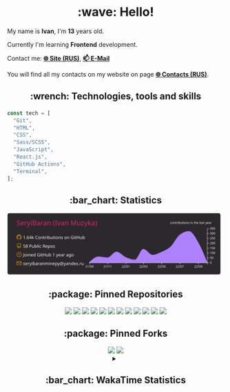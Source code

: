 <h1 align="center">:wave: Hello!</h1>

My name is **Ivan**, I'm **13** years old.

Currently I'm learning **Frontend** development.

Contact me: [**:globe_with_meridians: Site (RUS)**](https://seryibaran.github.io), [**:mailbox: E-Mail**](mailto:seryibaranminepy@yandex.ru)

You will find all my contacts on my website on page [**:globe_with_meridians: Contacts (RUS)**](https://seryibaran.github.io/contacts).

<h2 align="center">:wrench: Technologies, tools and skills</h2>

```js
const tech = [
  "Git",
  "HTML",
  "CSS",
  "Sass/SCSS",
  "JavaScript",
  "React.js",
  "GitHub Actions",
  "Terminal",
];
```

<h2 align="center">:bar_chart: Statistics</h2>

<div align="center">
  <img src="https://raw.githubusercontent.com/SeryiBaran/seryibaran/master/profile-summary-card-output/monokai/0-profile-details.svg" />
</div>

<h2 align="center">:package: Pinned Repositories</h2>

<div align="center">
  <a href="https://github.com/SeryiBaran/seryibaran.github.io"><img src="https://github-readme-stats.vercel.app/api/pin/?username=SeryiBaran&repo=seryibaran.github.io" /></a>
  <a href="https://github.com/SeryiBaran/useUseful.js"><img src="https://github-readme-stats.vercel.app/api/pin/?username=SeryiBaran&repo=useUseful.js" /></a>
  <a href="https://github.com/SeryiBaran/sb.css"><img src="https://github-readme-stats.vercel.app/api/pin/?username=SeryiBaran&repo=sb.css" /></a>
  <a href="https://github.com/SeryiBaran/tg-it-chats"><img src="https://github-readme-stats.vercel.app/api/pin/?username=SeryiBaran&repo=tg-it-chats" /></a>
  <a href="https://github.com/SeryiBaran/dotfiles"><img src="https://github-readme-stats.vercel.app/api/pin/?username=SeryiBaran&repo=dotfiles" /></a>
  <a href="https://github.com/SeryiBaran/tools"><img src="https://github-readme-stats.vercel.app/api/pin/?username=SeryiBaran&repo=tools" /></a>
  <a href="https://github.com/SeryiBaran/ddtReactCourse"><img src="https://github-readme-stats.vercel.app/api/pin/?username=SeryiBaran&repo=ddtReactCourse" /></a>
  <a href="https://github.com/SeryiBaran/ivan-pylight-shot"><img src="https://github-readme-stats.vercel.app/api/pin/?username=SeryiBaran&repo=ivan-pylight-shot" /></a>
  <a href="https://github.com/SeryiBaran/mock-api"><img src="https://github-readme-stats.vercel.app/api/pin/?username=SeryiBaran&repo=mock-api" /></a>
  <a href="https://github.com/SeryiBaran/learn-web"><img src="https://github-readme-stats.vercel.app/api/pin/?username=SeryiBaran&repo=learn-web" /></a>
  <a href="https://github.com/SeryiBaran/todo-vanilla"><img src="https://github-readme-stats.vercel.app/api/pin/?username=SeryiBaran&repo=todo-vanilla" /></a>
  <a href="https://github.com/SeryiBaran/todo-react"><img src="https://github-readme-stats.vercel.app/api/pin/?username=SeryiBaran&repo=todo-react" /></a>
</div>

<h2 align="center">:package: Pinned Forks</h2>

<div align="center">
  <a href="https://github.com/Erghel/Answerius"><img src="https://github-readme-stats.vercel.app/api/pin/?username=Erghel&repo=Answerius" /></a>
  <a href="https://github.com/f5ociety/Trydex"><img src="https://github-readme-stats.vercel.app/api/pin/?username=f5ociety&repo=Trydex" /></a>
</div>

<details>
  <summary align="center"><h2>:bar_chart: WakaTime Statistics</h2></summary>

<!--START_SECTION:waka-->
![Code Time](http://img.shields.io/badge/Code%20Time-119%20hrs%2026%20mins-blue)

![Profile Views](http://img.shields.io/badge/Profile%20Views-3-blue)

**🐱 My GitHub Data** 

> 🏆 1,382 Contributions in the Year 2022
 > 
> 📦 308.3 kB Used in GitHub's Storage 
 > 
> 🚫 Not Opted to Hire
 > 
> 📜 69 Public Repositories 
 > 
> 🔑 1 Private Repository 
 > 
**I'm an Early 🐤** 

```text
🌞 Morning    215 commits    ████░░░░░░░░░░░░░░░░░░░░░   19.42% 
🌆 Daytime    503 commits    ███████████░░░░░░░░░░░░░░   45.44% 
🌃 Evening    389 commits    ████████░░░░░░░░░░░░░░░░░   35.14% 
🌙 Night      0 commits      ░░░░░░░░░░░░░░░░░░░░░░░░░   0.0%

```
📅 **I'm Most Productive on Wednesday** 

```text
Monday       203 commits    ████░░░░░░░░░░░░░░░░░░░░░   18.34% 
Tuesday      142 commits    ███░░░░░░░░░░░░░░░░░░░░░░   12.83% 
Wednesday    233 commits    █████░░░░░░░░░░░░░░░░░░░░   21.05% 
Thursday     144 commits    ███░░░░░░░░░░░░░░░░░░░░░░   13.01% 
Friday       155 commits    ███░░░░░░░░░░░░░░░░░░░░░░   14.0% 
Saturday     129 commits    ███░░░░░░░░░░░░░░░░░░░░░░   11.65% 
Sunday       101 commits    ██░░░░░░░░░░░░░░░░░░░░░░░   9.12%

```


📊 **This Week I Spent My Time On** 

```text
⌚︎ Time Zone: Europe/Moscow

💬 Programming Languages: 
TypeScript               3 hrs 37 mins       ██████████░░░░░░░░░░░░░░░   40.98% 
JavaScript               3 hrs 8 mins        █████████░░░░░░░░░░░░░░░░   35.61% 
SCSS                     1 hr 10 mins        ███░░░░░░░░░░░░░░░░░░░░░░   13.31% 
JSON                     28 mins             █░░░░░░░░░░░░░░░░░░░░░░░░   5.41% 
HTML                     7 mins              ░░░░░░░░░░░░░░░░░░░░░░░░░   1.41%

🔥 Editors: 
Sublime Text             8 hrs 50 mins       █████████████████████████   100.0%

🐱‍💻 Projects: 
shop-react               3 hrs 21 mins       █████████░░░░░░░░░░░░░░░░   37.94% 
todo-react               3 hrs 4 mins        ████████░░░░░░░░░░░░░░░░░   34.87% 
lololo                   58 mins             ██░░░░░░░░░░░░░░░░░░░░░░░   11.05% 
JS-TelegramBox-Example   40 mins             ██░░░░░░░░░░░░░░░░░░░░░░░   7.62% 
3d-js-test               35 mins             █░░░░░░░░░░░░░░░░░░░░░░░░   6.76%

💻 Operating System: 
Linux                    8 hrs 50 mins       █████████████████████████   100.0%

```

**I Mostly Code in JavaScript** 

```text
JavaScript               19 repos            ████████░░░░░░░░░░░░░░░░░   33.33% 
HTML                     14 repos            ██████░░░░░░░░░░░░░░░░░░░   24.56% 
SCSS                     6 repos             ██░░░░░░░░░░░░░░░░░░░░░░░   10.53% 
Python                   5 repos             ██░░░░░░░░░░░░░░░░░░░░░░░   8.77% 
TypeScript               3 repos             █░░░░░░░░░░░░░░░░░░░░░░░░   5.26%

```


**Timeline**

![Chart not found](https://raw.githubusercontent.com/SeryiBaran/SeryiBaran/master/charts/bar_graph.png) 


 Last Updated on 01/10/2022 12:42:30 UTC
<!--END_SECTION:waka-->

</details>
